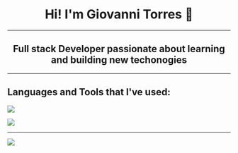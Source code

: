 
<h1 align="center">Hi! I'm Giovanni Torres 👋</h1>
<hr>
<h2 align="center">Full stack Developer passionate about learning and building new techonogies </h2> 

<hr>

<h2>Languages and Tools that I've used:</h2>

![](https://img.shields.io/badge/Code-HTML5-informational?style=flat&logo=<LOGO_NAME>&logoColor=white&color=2bbc8a)

![](https://img.shields.io/badge/<WORD_ON_LEFT>-<WORD_ON_RIGHT>-informational?style=flat&logo=data:image/svg%2bxml;base64,<#E34F26>)




<hr>

<img align="center" src="https://github-readme-stats.vercel.app/api/top-langs/?username=Gtorres21&layout=compact"/>




<!--
**Gtorres21/Gtorres21** is a ✨ _special_ ✨ repository because its `README.md` (this file) appears on your GitHub profile.

Here are some ideas to get you started:

- 🔭 I’m currently working on ...
- 🌱 I’m currently learning ...
- 👯 I’m looking to collaborate on ...
- 🤔 I’m looking for help with ...
- 💬 Ask me about ...
- 📫 How to reach me: ...
- 😄 Pronouns: ...
- ⚡ Fun fact: ...
-->
